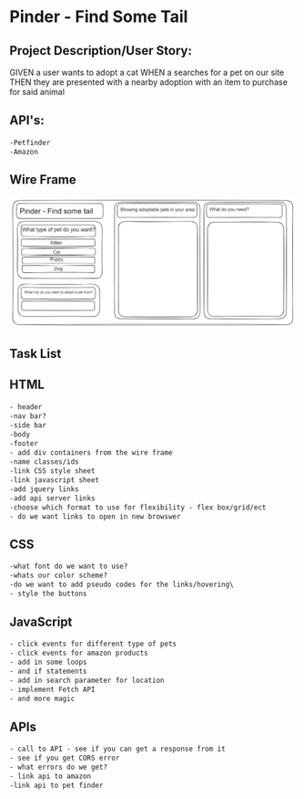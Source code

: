 # Pinder - Find Some Tail

## Project Description/User Story: 

GIVEN a user wants to adopt a cat
WHEN a searches for a pet on our site
THEN they are presented with a nearby adoption with an item to purchase for said animal

## API's:
    -Petfinder
    -Amazon

## Wire Frame
![WireFrame/A user clicks on different pets and available pets and products show on the screen.](./proposal_docs/images/wireframe.png)

## Task List

## HTML
    - header
    -nav bar?
    -side bar
    -body
    -footer
    - add div containers from the wire frame
    -name classes/ids
    -link CSS style sheet
    -link javascript sheet
    -add jquery links 
    -add api server links
    -choose which format to use for flexibility - flex box/grid/ect
    - do we want links to open in new browswer

## CSS
    -what font do we want to use?
    -whats our color scheme?
    -do we want to add pseudo codes for the links/hovering\
    - style the buttons


## JavaScript
    - click events for different type of pets
    - click events for amazon products
    - add in some loops
    - and if statements
    - add in search parameter for location
    - implement Fetch API
    - and more magic


## APIs
    - call to API - see if you can get a response from it
    - see if you get CORS error
    - what errors do we get?
    - link api to amazon
    -link api to pet finder